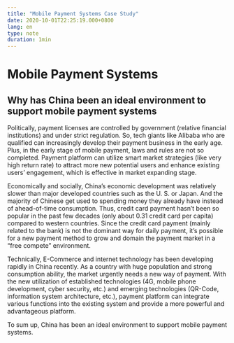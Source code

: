```yaml
---
title: "Mobile Payment Systems Case Study"
date: 2020-10-01T22:25:19.000+0800
lang: en
type: note
duration: 1min
---
```


# Mobile Payment Systems

## Why has China been an ideal environment to support mobile payment systems

Politically, payment licenses are controlled by government (relative financial institutions) and under strict regulation. So, tech giants like Alibaba who are qualified can increasingly develop their payment business in the early age. Plus, in the early stage of mobile payment, laws and rules are not so completed. Payment platform can utilize smart market strategies (like very high return rate) to attract more new potential users and enhance existing users’ engagement, which is effective in market expanding stage.

Economically and socially, China’s economic development was relatively slower than major developed countries such as the U. S. or Japan. And the majority of Chinese get used to spending money they already have instead of ahead-of-time consumption. Thus, credit card payment hasn’t been so popular in the past few decades (only about 0.31 credit card per capita) compared to western countries. Since the credit card payment (mainly related to the bank) is not the dominant way for daily payment, it’s possible for a new payment method to grow and domain the payment market in a “free compete” environment.

Technically, E-Commerce and internet technology has been developing rapidly in China recently. As a country with huge population and strong consumption ability, the market urgently needs a new way of payment. With the new utilization of established technologies (4G, mobile phone development, cyber security, etc.) and emerging technologies (QR-Code, information system architecture, etc.), payment platform can integrate various functions into the existing system and provide a more powerful and advantageous platform.

To sum up, China has been an ideal environment to support mobile payment systems.
